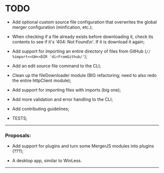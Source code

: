 # TODO

- Add optional custom source file configuration that overwrites the global merger configuration (minfication, etc.);

- When checking if a file already exists before downloading it, check its contents to see if it's '404: Not Found\n'. If it is download it again;

- Add support for importing an entire directory of files from GitHub (``` // %import<<GH<<DIR 'dirFromGithub/' ```);

- Add an edit source file command to the CLI;

- Clean up the fileDownloader module (BIG refactoring; need to also redo the entire httpClient module);

- Add support for importing files with imports (big one);

- Add more validation and error handling to the CLI;

- Add contributing guidelines;

- TESTS;

--------------------------------------------------------------------------------------------------------------------------
### Proposals:

- Add support for plugins and turn some MergerJS modules into plugins (???);

- A desktop app, similar to WinLess.

--------------------------------------------------------------------------------------------------------------------------
